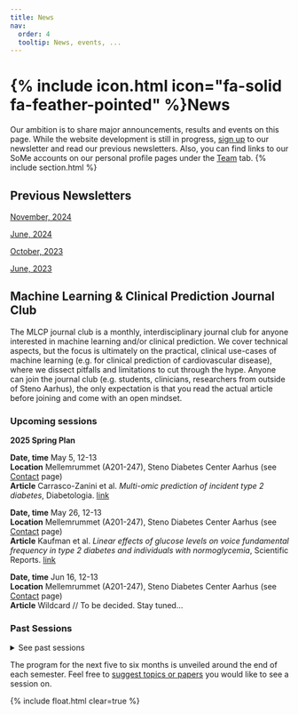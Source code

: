 ```yaml
---
title: News
nav:
  order: 4
  tooltip: News, events, ...
---
```


# {% include icon.html icon="fa-solid fa-feather-pointed" %}News

Our ambition is to share major announcements, results and events on this page. While the website development is still in progress, [sign up](https://mailchi.mp/rm/hulman-lab-newsletter) to our newsletter and read our previous newsletters. 
Also, you can find links to our SoMe accounts on our personal profile pages under the [Team](https://hulmanlab.com/team/) tab.
{% include section.html %}

## Previous Newsletters
[November, 2024](https://mailchi.mp/rm/frrdr0n5n5-12697476)

[June, 2024](https://mailchi.mp/rm/frrdr0n5n5-12691985?e=eaee5a6fe)

[October, 2023](https://mailchi.mp/rm/frrdr0n5n5)

[June, 2023](https://mailchi.mp/rm/off-to-a-good-start)

## Machine Learning & Clinical Prediction Journal Club
The MLCP journal club is a monthly, interdisciplinary journal club for anyone interested in machine learning and/or clinical prediction.  We cover technical aspects, but the focus is ultimately on the practical, clinical use-cases of machine learning (e.g. for clinical prediction of cardiovascular disease), where we dissect pitfalls and limitations to cut through the hype. Anyone can join the journal club (e.g. students, clinicians, researchers from outside of Steno Aarhus), the only expectation is that you read the actual article before joining and come with an open mindset.

### Upcoming sessions

**2025 Spring Plan**

**Date, time** May 5, 12-13  
**Location** Mellemrummet (A201-247), Steno Diabetes Center Aarhus (see [Contact](https://hulmanlab.com/contact/) page)  
**Article** Carrasco-Zanini et al. *Multi-omic prediction of incident type 2 diabetes*, Diabetologia. [link](https://doi.org/10.1007/s00125-023-06027-x)

**Date, time** May 26, 12-13  
**Location** Mellemrummet (A201-247), Steno Diabetes Center Aarhus (see [Contact](https://hulmanlab.com/contact/) page)  
**Article** Kaufman et al. *Linear effects of glucose levels on voice fundamental frequency in type 2 diabetes and individuals with normoglycemia*, Scientific Reports. [link](https://doi.org/10.1038/s41598-024-69620-z)

**Date, time** Jun 16, 12-13  
**Location** Mellemrummet (A201-247), Steno Diabetes Center Aarhus (see [Contact](https://hulmanlab.com/contact/) page)  
**Article** Wildcard // To be decided. Stay tuned...

### Past Sessions
<details style="text-align: left;">
<summary>See past sessions</summary>
<br><br>
<b>Date, time:</b> Mar 24, 12-13  <br>
<b>Location:</b> Mellemrummet (A201-247), Steno Diabetes Center Aarhus (see <a href="https://hulmanlab.com/contact/">Contact</a> page)  <br>
<b>Article:</b> Kapoor & Narayanan. <i>Leakage and the reproducibility crisis in machine-learning-based science</i>, Patterns. <a href="https://doi.org/10.1016/j.patter.2023.100804">Link</a>
<br><br>

<b>Date, time:</b> Feb 24, 12-13  <br>
<b>Location:</b> Spektrummet (A401-111), Steno Diabetes Center Aarhus (see <a href="https://hulmanlab.com/contact/">Contact</a> page)  <br>
<b>Article:</b> Kim et al. <i>Health-LLM: Large Language Models for Health Prediction via Wearable Sensor Data</i>, arXiv. <a href="https://doi.org/10.48550/arXiv.2401.06866">Link</a>
<br><br>

<b>Date, time:</b> Jan 27, 12-13  <br>
<b>Location:</b> Mellemrummet (A201-247), Steno Diabetes Center Aarhus (see <a href="https://hulmanlab.com/contact/">Contact</a> page)  <br>
<b>Article:</b> Helmink et al. <i>Lifetime and 10-year cardiovascular risk prediction in individuals with type 1 diabetes: The LIFE-T1D model</i>, Diabetes, Obesity & Metabolism. <a href="https://doi.org/10.1111/dom.15531">Link</a>
<br><br>

<b>Date, time:</b> Dec 16, 12-13  <br>
<b>Location:</b> Mellemrummet (A201-247), Steno Diabetes Center Aarhus (see <a href="https://hulmanlab.com/contact/">Contact</a> page)  <br>
<b>Article:</b> Zhou et al. <i>A foundation model for generalizable disease detection from retinal images</i>, Nature. <a href="https://www.nature.com/articles/s41586-023-06555-x">Link</a>
<br><br>

<b>Date, time:</b> Nov 25, 12-13  <br>
<b>Location:</b> Spektrummet (A401-111), Steno Diabetes Center Aarhus (see <a href="https://hulmanlab.com/contact/">Contact</a> page)  <br>
<b>Article:</b> Groh et al. <i>Deep learning-aided decision support for diagnosis of skin disease across skin tones</i>, Nature Medicine. <a href="https://www.nature.com/articles/s41591-023-02728-3">Link</a>
<br><br>

<b>Date, time:</b> Oct 28, 12-13  <br>
<b>Location:</b> Mellemrummet (A201-247), Steno Diabetes Center Aarhus (see <a href="https://hulmanlab.com/contact/">Contact</a> page)  <br>
<b>Article:</b> Maris et al. <i>Ethical use of artificial intelligence to prevent sudden cardiac death: an interview study of patient perspectives</i>, BMC Medical Ethics. <a href="https://bmcmedethics.biomedcentral.com/articles/10.1186/s12910-024-01042-y">Link</a>
<br><br>

<b>Date, time:</b> Sep 23, 12-13  <br>
<b>Location:</b> Mellemrummet (A201-247), Steno Diabetes Center Aarhus (see <a href="https://hulmanlab.com/contact/">Contact</a> page)  <br>
<b>Article:</b> Jiang et al. <i>Health system-scale language models are all-purpose prediction engines</i>, Nature. <a href="https://www.nature.com/articles/s41586-023-06160-y">Link</a>
<br><br>

<b>Date, time:</b> Aug 26, 12-13  <br>
<b>Location:</b> Mellemrummet (A201-247), Steno Diabetes Center Aarhus (see <a href="https://hulmanlab.com/contact/">Contact</a> page)  <br>
<b>Article:</b> Hughes et al. <i>A deep learning-based electrocardiogram risk score for long term cardiovascular death and disease</i>, npj Digital Medicine. <a href="https://www.nature.com/articles/s41746-023-00916-6">Link</a>
<br><br>

<b>Date, time:</b> Jun 24, 12-13  <br>
<b>Location:</b> Hjerterummet (A201-248), Steno Diabetes Center Aarhus (see <a href="https://hulmanlab.com/contact/">Contact</a> page)  <br>
<b>Article:</b> Deng et al. <i>Deep transfer learning and data augmentation improve glucose levels prediction in type 2 diabetes patients</i>, npj Digital Medicine. <a href="https://www.nature.com/articles/s41746-021-00480-x">Link</a>
<br><br>

<b>Date, time:</b> May 27, 12-13  <br>
<b>Location:</b> Krearummet (A301-100), Steno Diabetes Center Aarhus (see <a href="https://hulmanlab.com/contact/">Contact</a> page)  <br>
<b>Article:</b> Tang et al. <i>Evaluating large language models on medical evidence summarization</i>, npj Digital Medicine. <a href="https://www.nature.com/articles/s41746-023-00896-7">Link</a>
</details>

The program for the next five to six months is unveiled around the end of each semester. Feel free to [suggest topics or papers](mailto:andaas@rm.dk) you would like to see a session on.
 
{% include float.html clear=true %}
